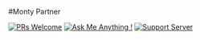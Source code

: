 #Monty Partner

[![PRs Welcome](https://img.shields.io/badge/PRs-welcome-brightgreen.svg?style=flat-square)](https://montyxyz.data.blog/)
[![Ask Me Anything !](https://img.shields.io/badge/Ask%20me-anything-1abc9c.svg)](https://GitHub.com/TheMonty404/buttn)
[![Support Server](https://img.shields.io/discord/591914197219016707.svg?label=&logo=discord&logoColor=ffffff&color=7389D8&labelColor=6A7EC2)](https://discord.gg/K8SSqweuSH )
